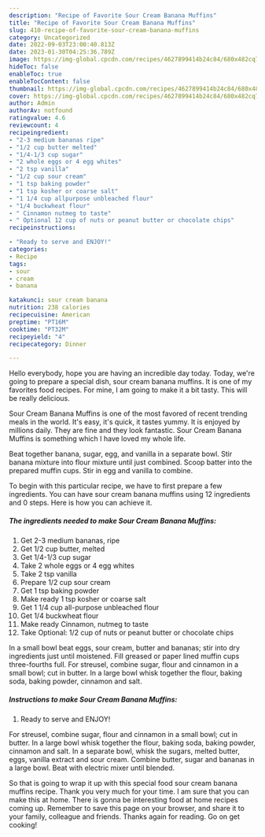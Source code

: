 ```yaml
---
description: "Recipe of Favorite Sour Cream Banana Muffins"
title: "Recipe of Favorite Sour Cream Banana Muffins"
slug: 410-recipe-of-favorite-sour-cream-banana-muffins
category: Uncategorized
date: 2022-09-03T23:00:40.813Z
date: 2023-01-30T04:25:36.789Z
image: https://img-global.cpcdn.com/recipes/4627899414b24c84/680x482cq70/sour-cream-banana-muffins-recipe-main-photo.jpg
hideToc: false
enableToc: true
enableTocContent: false
thumbnail: https://img-global.cpcdn.com/recipes/4627899414b24c84/680x482cq70/sour-cream-banana-muffins-recipe-main-photo.jpg
cover: https://img-global.cpcdn.com/recipes/4627899414b24c84/680x482cq70/sour-cream-banana-muffins-recipe-main-photo.jpg
author: Admin
authorAv: notfound
ratingvalue: 4.6
reviewcount: 4
recipeingredient:
- "2-3 medium bananas ripe"
- "1/2 cup butter melted"
- "1/4-1/3 cup sugar"
- "2 whole eggs or 4 egg whites"
- "2 tsp vanilla"
- "1/2 cup sour cream"
- "1 tsp baking powder"
- "1 tsp kosher or coarse salt"
- "1 1/4 cup allpurpose unbleached flour"
- "1/4 buckwheat flour"
- " Cinnamon nutmeg to taste"
- " Optional 12 cup of nuts or peanut butter or chocolate chips"
recipeinstructions:

- "Ready to serve and ENJOY!"
categories:
- Recipe
tags:
- sour
- cream
- banana

katakunci: sour cream banana 
nutrition: 238 calories
recipecuisine: American
preptime: "PT16M"
cooktime: "PT32M"
recipeyield: "4"
recipecategory: Dinner

---
```



Hello everybody, hope you are having an incredible day today. Today, we're going to prepare a special dish, sour cream banana muffins. It is one of my favorites food recipes. For mine, I am going to make it a bit tasty. This will be really delicious.

Sour Cream Banana Muffins is one of the most favored of recent trending meals in the world. It's easy, it's quick, it tastes yummy. It is enjoyed by millions daily. They are fine and they look fantastic. Sour Cream Banana Muffins is something which I have loved my whole life.

Beat together banana, sugar, egg, and vanilla in a separate bowl. Stir banana mixture into flour mixture until just combined. Scoop batter into the prepared muffin cups. Stir in egg and vanilla to combine.


To begin with this particular recipe, we have to first prepare a few ingredients. You can have sour cream banana muffins using 12 ingredients and 0 steps. Here is how you can achieve it.

<!--inarticleads1-->

##### The ingredients needed to make Sour Cream Banana Muffins:

1. Get 2-3 medium bananas, ripe
1. Get 1/2 cup butter, melted
1. Get 1/4-1/3 cup sugar
1. Take 2 whole eggs or 4 egg whites
1. Take 2 tsp vanilla
1. Prepare 1/2 cup sour cream
1. Get 1 tsp baking powder
1. Make ready 1 tsp kosher or coarse salt
1. Get 1 1/4 cup all-purpose unbleached flour
1. Get 1/4 buckwheat flour
1. Make ready  Cinnamon, nutmeg to taste
1. Take  Optional: 1/2 cup of nuts or peanut butter or chocolate chips


In a small bowl beat eggs, sour cream, butter and bananas; stir into dry ingredients just until moistened. Fill greased or paper lined muffin cups three-fourths full. For streusel, combine sugar, flour and cinnamon in a small bowl; cut in butter. In a large bowl whisk together the flour, baking soda, baking powder, cinnamon and salt. 

<!--inarticleads2-->

##### Instructions to make Sour Cream Banana Muffins:


1. Ready to serve and ENJOY!

For streusel, combine sugar, flour and cinnamon in a small bowl; cut in butter. In a large bowl whisk together the flour, baking soda, baking powder, cinnamon and salt. In a separate bowl, whisk the sugars, melted butter, eggs, vanilla extract and sour cream. Combine butter, sugar and bananas in a large bowl. Beat with electric mixer until blended. 

So that is going to wrap it up with this special food sour cream banana muffins recipe. Thank you very much for your time. I am sure that you can make this at home. There is gonna be interesting food at home recipes coming up. Remember to save this page on your browser, and share it to your family, colleague and friends. Thanks again for reading. Go on get cooking!
